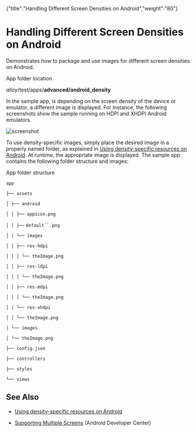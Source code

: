 {"title":"Handling Different Screen Densities on Android","weight":"80"} 

# Handling Different Screen Densities on Android

Demonstrates how to package and use images for different screen densities on Android.

App folder location

_alloy_/test/apps/**advanced/android\_density**

In the sample app, is depending on the screen density of the device or emulator, a different image is displayed. For instance, the following screenshots show the sample running on HDPI and XHDPI Android emulators.

![screenshot](/Images/appc/download/attachments/41845646/screenshot.png)

To use density-specific images, simply place the desired image in a properly named folder, as explained in [Using density-specific resources on Android](/docs/appc/Titanium_SDK/Titanium_SDK_How-tos/User_Interface_Deep_Dives/Android_UI_Components_and_Conventions/Using_density-specific_resources_on_Android/). At runtime, the appropriate image is displayed. The sample app contains the following folder structure and images:

App folder structure

`app`

`├── assets`

`│ ├── android`

`│ │ ├── appicon.png`

`│ │ ├──` `default``.png`

`│ │ └── images`

`│ │ ├── res-hdpi`

`│ │ │ └── theImage.png`

`│ │ ├── res-ldpi`

`│ │ │ └── theImage.png`

`│ │ ├── res-mdpi`

`│ │ │ └── theImage.png`

`│ │ └── res-xhdpi`

`│ │ └── theImage.png`

`│ └── images`

`│ └── theImage.png`

`├── config.json`

`├── controllers`

`├── styles`

`└── views`

## See Also

*   [Using density-specific resources on Android](/docs/appc/Titanium_SDK/Titanium_SDK_How-tos/User_Interface_Deep_Dives/Android_UI_Components_and_Conventions/Using_density-specific_resources_on_Android/)
    
*   [Supporting Multiple Screens](http://developer.android.com/guide/practices/screens_support.html) (Android Developer Center)